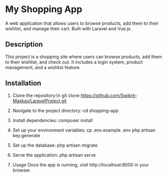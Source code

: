 # My Shopping App

A web application that allows users to browse products, add them to their wishlist, and manage their cart. Built with Laravel and Vue.js.

## Description
This project is a shopping site where users can browse products, add them to their wishlist, and check out. It includes a login system, product management, and a wishlist feature.

## Installation

1. Clone the repository:\n
       git clone https://github.com/Swikrit-Maskay/LaravelProject.git
   
2. Navigate to the project directory:
        cd shopping-app

3. Install dependencies:
        composer install

4. Set up your environment variables:
        cp .env.example .env
        php artisan key:generate

5. Set up the database:
        php artisan migrate

6. Serve the application:
        php artisan serve

7. Usage
        Once the app is running, visit http://localhost:8000 in your browser.
